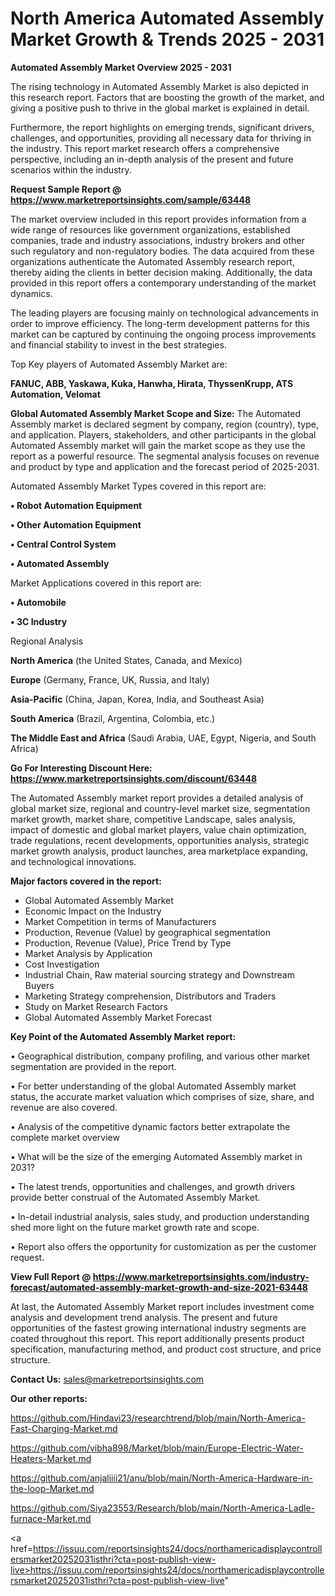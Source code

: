 # North America Automated Assembly Market Growth & Trends 2025 - 2031

<Strong> Automated Assembly Market Overview 2025 - 2031</strong>

The rising technology in Automated Assembly Market is also depicted in this research report. Factors that are boosting the growth of the market, and giving a positive push to thrive in the global market is explained in detail.

Furthermore, the report highlights on emerging trends, significant drivers, challenges, and opportunities, providing all necessary data for thriving in the industry. This report market research offers a comprehensive perspective, including an in-depth analysis of the present and future scenarios within the industry.

<strong>Request Sample Report @ <a href=https://www.marketreportsinsights.com/sample/63448>https://www.marketreportsinsights.com/sample/63448</a></strong>

The market overview included in this report provides information from a wide range of resources like government organizations, established companies, trade and industry associations, industry brokers and other such regulatory and non-regulatory bodies. The data acquired from these organizations authenticate the Automated Assembly research report, thereby aiding the clients in better decision making. Additionally, the data provided in this report offers a contemporary understanding of the market dynamics.

The leading players are focusing mainly on technological advancements in order to improve efficiency. The long-term development patterns for this market can be captured by continuing the ongoing process improvements and financial stability to invest in the best strategies.

Top Key players of Automated Assembly Market are:

<strong>FANUC, ABB, Yaskawa, Kuka, Hanwha, Hirata, ThyssenKrupp, ATS Automation, Velomat</strong>

<strong><b>Global Automated Assembly Market Scope and Size:</b></strong>
The Automated Assembly market is declared segment by company, region (country), type, and application. Players, stakeholders, and other participants in the global Automated Assembly market will gain the market scope as they use the report as a powerful resource. The segmental analysis focuses on revenue and product by type and application and the forecast period of 2025-2031.

Automated Assembly Market Types covered in this report are:

<strong>• Robot Automation Equipment

• Other Automation Equipment

• Central Control System

• Automated Assembly</strong>

Market Applications covered in this report are:

<strong>• Automobile

• 3C Industry</strong> 

Regional Analysis

<strong>North America</strong> (the United States, Canada, and Mexico)

<strong>Europe</strong> (Germany, France, UK, Russia, and Italy)

<strong>Asia-Pacific</strong> (China, Japan, Korea, India, and Southeast Asia)

<strong>South America</strong> (Brazil, Argentina, Colombia, etc.)

<strong>The Middle East and Africa</strong> (Saudi Arabia, UAE, Egypt, Nigeria, and South Africa)

<strong>Go For Interesting Discount Here: <a href=https://www.marketreportsinsights.com/discount/63448>https://www.marketreportsinsights.com/discount/63448</a></strong>

The Automated Assembly market report provides a detailed analysis of global market size, regional and country-level market size, segmentation market growth, market share, competitive Landscape, sales analysis, impact of domestic and global market players, value chain optimization, trade regulations, recent developments, opportunities analysis, strategic market growth analysis, product launches, area marketplace expanding, and technological innovations.

<strong><b>Major factors covered in the report:</b></strong>
<ul>
  <li>Global Automated Assembly Market </li>
  <li>Economic Impact on the Industry</li>
  <li>Market Competition in terms of Manufacturers</li>
  <li>Production, Revenue (Value) by geographical segmentation</li>
  <li>Production, Revenue (Value), Price Trend by Type</li>
  <li>Market Analysis by Application</li>
  <li>Cost Investigation</li>
  <li>Industrial Chain, Raw material sourcing strategy and Downstream Buyers</li>
  <li>Marketing Strategy comprehension, Distributors and Traders</li>
  <li>Study on Market Research Factors</li>
  <li>Global Automated Assembly Market Forecast</li>
</ul>

<strong><b>Key Point of the Automated Assembly Market report:</b></strong>

• Geographical distribution, company profiling, and various other market segmentation are provided in the report.

• For better understanding of the global Automated Assembly market status, the accurate market valuation which comprises of size, share, and revenue are also covered.

• Analysis of the competitive dynamic factors better extrapolate the complete market overview

• What will be the size of the emerging Automated Assembly market in 2031?

• The latest trends, opportunities and challenges, and growth drivers provide better construal of the Automated Assembly Market.

• In-detail industrial analysis, sales study, and production understanding shed more light on the future market growth rate and scope.

• Report also offers the opportunity for customization as per the customer request.

<strong><b>View Full Report @ <a href=https://www.marketreportsinsights.com/industry-forecast/automated-assembly-market-growth-and-size-2021-63448>https://www.marketreportsinsights.com/industry-forecast/automated-assembly-market-growth-and-size-2021-63448</a></b></strong>


At last, the Automated Assembly Market report includes investment come analysis and development trend analysis. The present and future opportunities of the fastest growing international industry segments are coated throughout this report. This report additionally presents product specification, manufacturing method, and product cost structure, and price structure.

<strong>Contact Us:</strong>
sales@marketreportsinsights.com

<strong>Our other reports:</strong>

<a href=https://github.com/Hindavi23/researchtrend/blob/main/North-America-Fast-Charging-Market.md>https://github.com/Hindavi23/researchtrend/blob/main/North-America-Fast-Charging-Market.md</a>

<a href=https://github.com/vibha898/Market/blob/main/Europe-Electric-Water-Heaters-Market.md>https://github.com/vibha898/Market/blob/main/Europe-Electric-Water-Heaters-Market.md</a>

<a href=https://github.com/anjaliiii21/anu/blob/main/North-America-Hardware-in-the-loop-Market.md>https://github.com/anjaliiii21/anu/blob/main/North-America-Hardware-in-the-loop-Market.md</a>

<a href=https://github.com/Siya23553/Research/blob/main/North-America-Ladle-furnace-Market.md>https://github.com/Siya23553/Research/blob/main/North-America-Ladle-furnace-Market.md</a>

<a href=https://issuu.com/reportsinsights24/docs/northamericadisplaycontrollersmarket20252031isthri?cta=post-publish-view-live>https://issuu.com/reportsinsights24/docs/northamericadisplaycontrollersmarket20252031isthri?cta=post-publish-view-live</a>"
